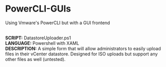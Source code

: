 <h1>PowerCLI-GUIs</h1>
Using Vmware's PowerCLI but with a GUI frontend<br /><br />


<b>SCRIPT:</b> DatastoreUploader.ps1<br />
<b>LANGUAGE:</b> Powershell with XAML<br />
<b>DESCRIPTION:</b> A simple form that will allow administrators to easily upload files in their vCenter datastore. Designed for ISO uploads but support any other files as well (untested). 
